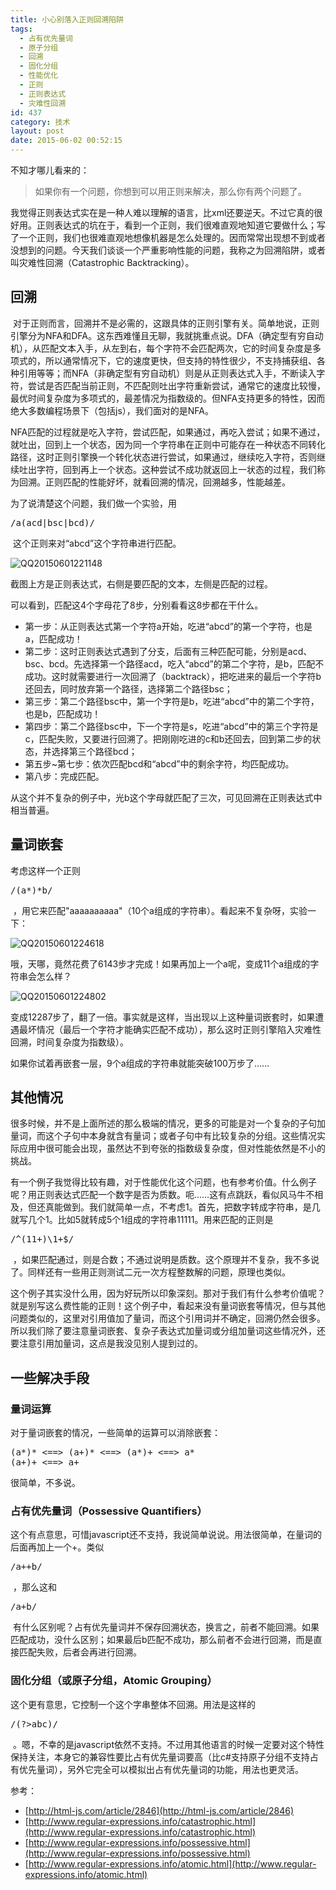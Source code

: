 ```yaml
---
title: 小心别落入正则回溯陷阱
tags:
  - 占有优先量词
  - 原子分组
  - 回溯
  - 固化分组
  - 性能优化
  - 正则
  - 正则表达式
  - 灾难性回溯
id: 437
category: 技术
layout: post
date: 2015-06-02 00:52:15
---
```


不知才哪儿看来的：</p>

> 如果你有一个问题，你想到可以用正则来解决，那么你有两个问题了。</p>

我觉得正则表达式实在是一种人难以理解的语言，比xml还要逆天。不过它真的很好用。正则表达式的坑在于，看到一个正则，我们很难直观地知道它要做什么；写了一个正则，我们也很难直观地想像机器是怎么处理的。因而常常出现想不到或者没想到的问题。今天我们谈谈一个严重影响性能的问题，我称之为回溯陷阱，或者叫灾难性回溯（Catastrophic Backtracking）。

## 回溯

 对于正则而言，回溯并不是必需的，这跟具体的正则引擎有关。简单地说，正则引擎分为NFA和DFA。这东西难懂且无聊，我就挑重点说。DFA（确定型有穷自动机），从匹配文本入手，从左到右，每个字符不会匹配两次，它的时间复杂度是多项式的，所以通常情况下，它的速度更快，但支持的特性很少，不支持捕获组、各种引用等等；而NFA（非确定型有穷自动机）则是从正则表达式入手，不断读入字符，尝试是否匹配当前正则，不匹配则吐出字符重新尝试，通常它的速度比较慢，最优时间复杂度为多项式的，最差情况为指数级的。但NFA支持更多的特性，因而绝大多数编程场景下（包括js），我们面对的是NFA。

NFA匹配的过程就是吃入字符，尝试匹配，如果通过，再吃入尝试；如果不通过，就吐出，回到上一个状态，因为同一个字符串在正则中可能存在一种状态不同转化路径，这时正则引擎换一个转化状态进行尝试，如果通过，继续吃入字符，否则继续吐出字符，回到再上一个状态。这种尝试不成功就返回上一状态的过程，我们称为回溯。正则匹配的性能好坏，就看回溯的情况，回溯越多，性能越差。

为了说清楚这个问题，我们做一个实验，用

<pre class="lang:js decode:1 inline:1 " >/a(acd|bsc|bcd)/</pre>

 这个正则来对“abcd”这个字符串进行匹配。

![QQ20150601221148](http://www.zhouhua.info/wp-content/uploads/2015/06/QQ20150601221148.png)

截图上方是正则表达式，右侧是要匹配的文本，左侧是匹配的过程。

可以看到，匹配这4个字母花了8步，分别看看这8步都在干什么。

*   第一步：从正则表达式第一个字符a开始，吃进“abcd”的第一个字符，也是a，匹配成功！
*   第二步：这时正则表达式遇到了分支，后面有三种匹配可能，分别是acd、bsc、bcd。先选择第一个路径acd，吃入“abcd”的第二个字符，是b，匹配不成功。这时就需要进行一次回溯了（backtrack），把吃进来的最后一个字符b还回去，同时放弃第一个路径，选择第二个路径bsc；
*   第三步：第二个路径bsc中，第一个字符是b，吃进“abcd”中的第二个字符，也是b，匹配成功！
*   第四步：第二个路径bsc中，下一个字符是s，吃进“abcd”中的第三个字符是c，匹配失败，又要进行回溯了。把刚刚吃进的c和b还回去，回到第二步的状态，并选择第三个路径bcd；
*   第五步~第七步：依次匹配bcd和“abcd”中的剩余字符，均匹配成功。
*   第八步：完成匹配。

从这个并不复杂的例子中，光b这个字母就匹配了三次，可见回溯在正则表达式中相当普遍。

## 量词嵌套

考虑这样一个正则

<pre class="lang:js decode:1 inline:1 " >/(a*)*b/</pre>

 ，用它来匹配"aaaaaaaaaa"（10个a组成的字符串）。看起来不复杂呀，实验一下：

![QQ20150601224618](http://www.zhouhua.info/wp-content/uploads/2015/06/QQ20150601224618.png)

哦，天哪，竟然花费了6143步才完成！如果再加上一个a呢，变成11个a组成的字符串会怎么样？

![QQ20150601224802](http://www.zhouhua.info/wp-content/uploads/2015/06/QQ20150601224802.png)

变成12287步了，翻了一倍。事实就是这样，当出现以上这种量词嵌套时，如果遭遇最坏情况（最后一个字符才能确实匹配不成功），那么这时正则引擎陷入灾难性回溯，时间复杂度为指数级）。

如果你试着再嵌套一层，9个a组成的字符串就能突破100万步了……

## 其他情况

很多时候，并不是上面所述的那么极端的情况，更多的可能是对一个复杂的子句加量词，而这个子句中本身就含有量词；或者子句中有比较复杂的分组。这些情况实际应用中很可能会出现，虽然达不到夸张的指数级复杂度，但对性能依然是不小的挑战。

有一个例子我觉得比较有趣，对于性能优化这个问题，也有参考价值。什么例子呢？用正则表达式匹配一个数字是否为质数。呃……这有点跳跃，看似风马牛不相及，但还真能做到。我们就简单一点，不考虑1。首先，把数字转成字符串，是几就写几个1。比如5就转成5个1组成的字符串11111。用来匹配的正则是

<pre class="lang:js decode:1 inline:1 " >/^(11+)\1+$/</pre>

 ，如果匹配通过，则是合数；不通过说明是质数。这个原理并不复杂，我不多说了。同样还有一些用正则测试二元一次方程整数解的问题，原理也类似。

这个例子其实没什么用，因为好玩所以印象深刻。那对于我们有什么参考价值呢？就是别写这么费性能的正则！这个例子中，看起来没有量词嵌套等情况，但与其他问题类似的，这里对引用值加了量词，而这个引用词并不确定，回溯仍然会很多。所以我们除了要注意量词嵌套、复杂子表达式加量词或分组加量词这些情况外，还要注意引用加量词，这点是我没见别人提到过的。

## 一些解决手段

### 量词运算

对于量词嵌套的情况，一些简单的运算可以消除嵌套：

<pre class="lang:js decode:true">(a*)* &lt;==&gt; (a+)* &lt;==&gt; (a*)+ &lt;==&gt; a*
(a+)+ &lt;==&gt; a+</pre>

很简单，不多说。

### 占有优先量词（Possessive Quantifiers）

这个有点意思，可惜javascript还不支持，我说简单说说。用法很简单，在量词的后面再加上一个+。类似

<pre class="lang:js decode:1 inline:1 " >/a++b/</pre>

 ，那么这和

<pre class="lang:js decode:1 inline:1 " >/a+b/</pre>

 有什么区别呢？占有优先量词并不保存回溯状态，换言之，前者不能回溯。如果匹配成功，没什么区别；如果最后b匹配不成功，那么前者不会进行回溯，而是直接匹配失败，后者会再进行回溯。

### 固化分组（或原子分组，Atomic Grouping）

这个更有意思，它控制一个这个字串整体不回溯。用法是这样的

<pre class="lang:js decode:1 inline:1 " >/(?&gt;abc)/</pre>

 。嗯，不幸的是javascript依然不支持。不过用其他语言的时候一定要对这个特性保持关注，本身它的兼容性要比占有优先量词要高（比c#支持原子分组不支持占有优先量词），另外它完全可以模拟出占有优先量词的功能，用法也更灵活。

参考：

*   [http://html-js.com/article/2846](http://html-js.com/article/2846)
*   [http://www.regular-expressions.info/catastrophic.html](http://www.regular-expressions.info/catastrophic.html)
*   [http://www.regular-expressions.info/possessive.html](http://www.regular-expressions.info/possessive.html)
*   [http://www.regular-expressions.info/atomic.html](http://www.regular-expressions.info/atomic.html)

&nbsp;
